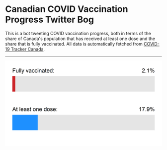# Canadian COVID Vaccination Progress Twitter Bog

This is a bot tweeting COVID vaccination progress, both in terms of the share of Canada's population that has received at least one dose and the share that is fully vaccinated. All data is automatically fetched from [COVID-19 Tracker Canada](https://covid19tracker.ca/vaccinationtracker.html).

---

![](progress.png)
